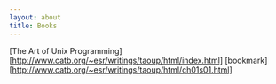 ```yaml
---
layout: about
title: Books
---
```


[The Art of Unix Programming] [http://www.catb.org/~esr/writings/taoup/html/index.html] 
[bookmark] [http://www.catb.org/~esr/writings/taoup/html/ch01s01.html]